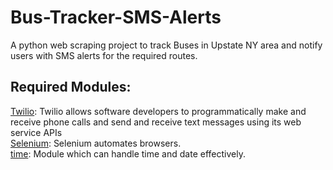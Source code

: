 # Bus-Tracker-SMS-Alerts
A python web scraping project to track Buses in Upstate NY area and notify users with SMS alerts for the required routes.

## Required Modules:

[Twilio](https://www.twilio.com/docs/): Twilio allows software developers to programmatically make and receive phone calls and send and receive text messages using its web service APIs  
[Selenium](http://selenium-python.readthedocs.io/): Selenium automates browsers.  
[time](https://docs.python.org/2/library/time.html): Module which can handle time and date effectively.
